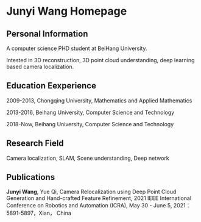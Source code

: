 # Junyi Wang Homepage

## Personal Information
A computer science PHD student at BeiHang University. 

Intested in 3D reconstruction, 3D point cloud understanding, deep learning based camera localization.

## Education Eexperience
2009-2013, Chongqing University, Mathematics and Applied Mathematics

2013-2016, Beihang University,   Computer Science and Technology

2018-Now,  Beihang University,   Computer Science and Technology

## Research Field
Camera localization, SLAM, Scene understanding, Deep network

## Publications
**Junyi Wang**, Yue Qi, Camera Relocalization using Deep Point Cloud Generation and Hand-crafted Feature Refinement, 2021 IEEE International Conference on Robotics and Automation (ICRA), May 30 - June 5, 2021：5891-5897，Xian， China

